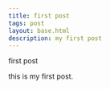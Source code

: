 ```yaml
---
title: first post
tags: post
layout: base.html
description: my first post
---
```

first post

this is my first post.